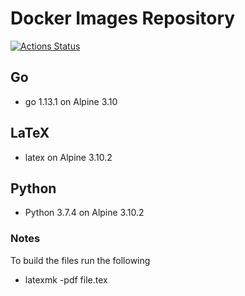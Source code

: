 # Docker Images Repository
[![Actions Status](https://github.com/jmuldoon/docker/workflows/Build%20and%20Publish/badge.svg)](https://github.com/jmuldoon/docker/actions)

## Go

- go 1.13.1 on Alpine 3.10

## LaTeX

- latex on Alpine 3.10.2

## Python

- Python 3.7.4 on Alpine 3.10.2

### Notes

To build the files run the following

- latexmk -pdf file.tex